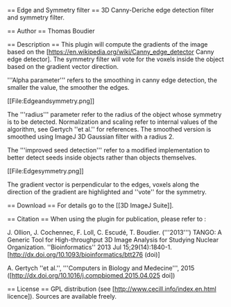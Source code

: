 
== Edge and Symmetry filter ==
3D Canny-Deriche edge detection filter and symmetry filter.

== Author ==
Thomas Boudier 

== Description ==
This plugin will compute the gradients of the image based on the [https://en.wikipedia.org/wiki/Canny_edge_detector Canny edge detector]. 
The symmetry filter will vote for the voxels inside the object based on the gradient vector direction. 

'''Alpha parameter''' refers to the smoothing in canny edge detection, the smaller the value, the smoother the edges.

[[File:Edgeandsymmetry.png]]

The '''radius''' parameter refer to the radius of the object whose symmetry is to be detected. Normalization and scaling refer to internal values of the algorithm, see Gertych ''et al.'' for references. The smoothed version is smoothed using ImageJ 3D Gaussian filter with a radius 2. 

The '''improved seed detection''' refer to a modified implementation to better detect seeds inside objects rather than objects themselves. 

[[File:Edgesymmetry.png]]

The gradient vector is perpendicular to the edges, voxels along the direction of the gradient are highlighted and ''vote'' for the symmetry.

== Download ==
For details go to the [[3D ImageJ Suite]].

== Citation ==
When using the plugin for publication, please refer to :

J. Ollion, J. Cochennec, F. Loll, C. Escudé, T. Boudier. ('''2013''') TANGO: A Generic Tool for High-throughput 3D Image Analysis for Studying Nuclear Organization. ''Bioinformatics'' 2013 Jul 15;29(14):1840-1. [http://dx.doi.org/10.1093/bioinformatics/btt276 (doi)]

A. Gertych ''et al.'', '''Computers in Biology and Medecine''', 2015 ([http://dx.doi.org/10.1016/j.compbiomed.2015.04.025 doi])

== License ==
GPL distribution (see [http://www.cecill.info/index.en.html licence]). Sources are available freely.
